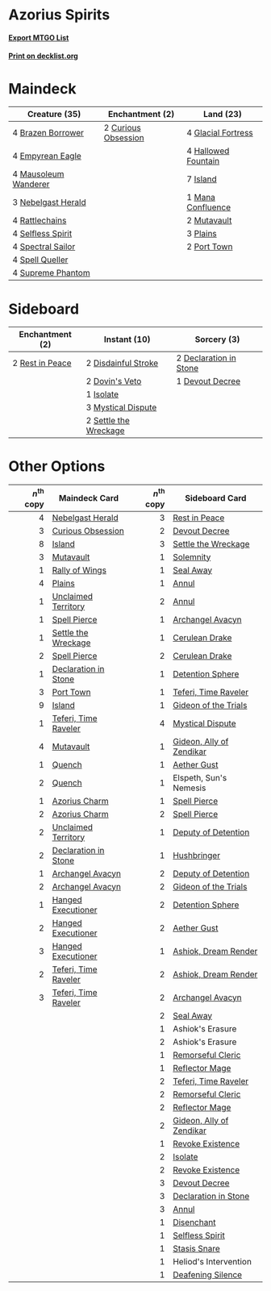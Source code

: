# Azorius Spirits

#### [Export MTGO List](../collection/Azorius%20Spirits/Azorius%20Spirits.txt)
#### [Print on decklist.org](http://decklist.org/?deckmain=4%09Brazen%20Borrower%0A2%09Curious%20Obsession%0A4%09Empyrean%20Eagle%0A4%09Glacial%20Fortress%0A4%09Hallowed%20Fountain%0A7%09Island%0A1%09Mana%20Confluence%0A4%09Mausoleum%20Wanderer%0A2%09Mutavault%0A3%09Nebelgast%20Herald%0A3%09Plains%0A2%09Port%20Town%0A4%09Rattlechains%0A4%09Selfless%20Spirit%0A4%09Spectral%20Sailor%0A4%09Spell%20Queller%0A4%09Supreme%20Phantom&deckside=2%09Declaration%20in%20Stone%0A1%09Devout%20Decree%0A2%09Disdainful%20Stroke%0A2%09Dovin's%20Veto%0A1%09Isolate%0A3%09Mystical%20Dispute%0A2%09Rest%20in%20Peace%0A2%09Settle%20the%20Wreckage)
# Maindeck

|                                         Creature (35)                                         |                                       Enchantment (2)                                        |                                          Land (23)                                          |
|-----------------------------------------------------------------------------------------------|----------------------------------------------------------------------------------------------|---------------------------------------------------------------------------------------------|
|4 [Brazen Borrower](http://gatherer.wizards.com/Pages/Card/Details.aspx?multiverseid=473001)   |2 [Curious Obsession](http://gatherer.wizards.com/Pages/Card/Details.aspx?multiverseid=439692)|4 [Glacial Fortress](http://gatherer.wizards.com/Pages/Card/Details.aspx?multiverseid=190562)|
|4 [Empyrean Eagle](http://gatherer.wizards.com/Pages/Card/Details.aspx?multiverseid=466962)    |                                                                                              |4 [Hallowed Fountain](http://gatherer.wizards.com/Pages/Card/Details.aspx?multiverseid=97071)|
|4 [Mausoleum Wanderer](http://gatherer.wizards.com/Pages/Card/Details.aspx?multiverseid=414364)|                                                                                              |7 [Island](http://gatherer.wizards.com/Pages/Card/Details.aspx?multiverseid=439857)          |
|3 [Nebelgast Herald](http://gatherer.wizards.com/Pages/Card/Details.aspx?multiverseid=414366)  |                                                                                              |1 [Mana Confluence](http://gatherer.wizards.com/Pages/Card/Details.aspx?multiverseid=409573) |
|4 [Rattlechains](http://gatherer.wizards.com/Pages/Card/Details.aspx?multiverseid=409824)      |                                                                                              |2 [Mutavault](http://gatherer.wizards.com/Pages/Card/Details.aspx?multiverseid=370733)       |
|4 [Selfless Spirit](http://gatherer.wizards.com/Pages/Card/Details.aspx?multiverseid=414332)   |                                                                                              |3 [Plains](http://gatherer.wizards.com/Pages/Card/Details.aspx?multiverseid=439856)          |
|4 [Spectral Sailor](http://gatherer.wizards.com/Pages/Card/Details.aspx?multiverseid=466830)   |                                                                                              |2 [Port Town](http://gatherer.wizards.com/Pages/Card/Details.aspx?multiverseid=410046)       |
|4 [Spell Queller](http://gatherer.wizards.com/Pages/Card/Details.aspx?multiverseid=414494)     |                                                                                              |                                                                                             |
|4 [Supreme Phantom](http://gatherer.wizards.com/Pages/Card/Details.aspx?multiverseid=447212)   |                                                                                              |                                                                                             |


# Sideboard

|                                     Enchantment (2)                                      |                                          Instant (10)                                          |                                           Sorcery (3)                                           |
|------------------------------------------------------------------------------------------|------------------------------------------------------------------------------------------------|-------------------------------------------------------------------------------------------------|
|2 [Rest in Peace](http://gatherer.wizards.com/Pages/Card/Details.aspx?multiverseid=442021)|2 [Disdainful Stroke](http://gatherer.wizards.com/Pages/Card/Details.aspx?multiverseid=420705)  |2 [Declaration in Stone](http://gatherer.wizards.com/Pages/Card/Details.aspx?multiverseid=409750)|
|                                                                                          |2 [Dovin's Veto](http://gatherer.wizards.com/Pages/Card/Details.aspx?multiverseid=461120)       |1 [Devout Decree](http://gatherer.wizards.com/Pages/Card/Details.aspx?multiverseid=466767)       |
|                                                                                          |1 [Isolate](http://gatherer.wizards.com/Pages/Card/Details.aspx?multiverseid=447153)            |                                                                                                 |
|                                                                                          |3 [Mystical Dispute](http://gatherer.wizards.com/Pages/Card/Details.aspx?multiverseid=473020)   |                                                                                                 |
|                                                                                          |2 [Settle the Wreckage](http://gatherer.wizards.com/Pages/Card/Details.aspx?multiverseid=435186)|                                                                                                 |


# Other Options

|*n*<sup>th</sup> copy|                                         Maindeck Card                                         |*n*<sup>th</sup> copy|                                          Sideboard Card                                           |
|--------------------:|-----------------------------------------------------------------------------------------------|--------------------:|---------------------------------------------------------------------------------------------------|
|                    4|[Nebelgast Herald](http://gatherer.wizards.com/Pages/Card/Details.aspx?multiverseid=414366)    |                    3|[Rest in Peace](http://gatherer.wizards.com/Pages/Card/Details.aspx?multiverseid=442021)           |
|                    3|[Curious Obsession](http://gatherer.wizards.com/Pages/Card/Details.aspx?multiverseid=439692)   |                    2|[Devout Decree](http://gatherer.wizards.com/Pages/Card/Details.aspx?multiverseid=466767)           |
|                    8|[Island](http://gatherer.wizards.com/Pages/Card/Details.aspx?multiverseid=439857)              |                    3|[Settle the Wreckage](http://gatherer.wizards.com/Pages/Card/Details.aspx?multiverseid=435186)     |
|                    3|[Mutavault](http://gatherer.wizards.com/Pages/Card/Details.aspx?multiverseid=370733)           |                    1|[Solemnity](http://gatherer.wizards.com/Pages/Card/Details.aspx?multiverseid=430711)               |
|                    1|[Rally of Wings](http://gatherer.wizards.com/Pages/Card/Details.aspx?multiverseid=460954)      |                    1|[Seal Away](http://gatherer.wizards.com/Pages/Card/Details.aspx?multiverseid=442919)               |
|                    4|[Plains](http://gatherer.wizards.com/Pages/Card/Details.aspx?multiverseid=439856)              |                    1|[Annul](http://gatherer.wizards.com/Pages/Card/Details.aspx?multiverseid=45976)                    |
|                    1|[Unclaimed Territory](http://gatherer.wizards.com/Pages/Card/Details.aspx?multiverseid=435419) |                    2|[Annul](http://gatherer.wizards.com/Pages/Card/Details.aspx?multiverseid=45976)                    |
|                    1|[Spell Pierce](http://gatherer.wizards.com/Pages/Card/Details.aspx?multiverseid=425876)        |                    1|[Archangel Avacyn](http://gatherer.wizards.com/Pages/Card/Details.aspx?multiverseid=409741)        |
|                    1|[Settle the Wreckage](http://gatherer.wizards.com/Pages/Card/Details.aspx?multiverseid=435186) |                    1|[Cerulean Drake](http://gatherer.wizards.com/Pages/Card/Details.aspx?multiverseid=466807)          |
|                    2|[Spell Pierce](http://gatherer.wizards.com/Pages/Card/Details.aspx?multiverseid=425876)        |                    2|[Cerulean Drake](http://gatherer.wizards.com/Pages/Card/Details.aspx?multiverseid=466807)          |
|                    1|[Declaration in Stone](http://gatherer.wizards.com/Pages/Card/Details.aspx?multiverseid=409750)|                    1|[Detention Sphere](http://gatherer.wizards.com/Pages/Card/Details.aspx?multiverseid=460139)        |
|                    3|[Port Town](http://gatherer.wizards.com/Pages/Card/Details.aspx?multiverseid=410046)           |                    1|[Teferi, Time Raveler](http://gatherer.wizards.com/Pages/Card/Details.aspx?multiverseid=461148)    |
|                    9|[Island](http://gatherer.wizards.com/Pages/Card/Details.aspx?multiverseid=439857)              |                    1|[Gideon of the Trials](http://gatherer.wizards.com/Pages/Card/Details.aspx?multiverseid=426716)    |
|                    1|[Teferi, Time Raveler](http://gatherer.wizards.com/Pages/Card/Details.aspx?multiverseid=461148)|                    4|[Mystical Dispute](http://gatherer.wizards.com/Pages/Card/Details.aspx?multiverseid=473020)        |
|                    4|[Mutavault](http://gatherer.wizards.com/Pages/Card/Details.aspx?multiverseid=370733)           |                    1|[Gideon, Ally of Zendikar](http://gatherer.wizards.com/Pages/Card/Details.aspx?multiverseid=401897)|
|                    1|[Quench](http://gatherer.wizards.com/Pages/Card/Details.aspx?multiverseid=457192)              |                    1|[Aether Gust](http://gatherer.wizards.com/Pages/Card/Details.aspx?multiverseid=466796)             |
|                    2|[Quench](http://gatherer.wizards.com/Pages/Card/Details.aspx?multiverseid=457192)              |                    1|Elspeth, Sun's Nemesis                                                                             |
|                    1|[Azorius Charm](http://gatherer.wizards.com/Pages/Card/Details.aspx?multiverseid=460137)       |                    1|[Spell Pierce](http://gatherer.wizards.com/Pages/Card/Details.aspx?multiverseid=425876)            |
|                    2|[Azorius Charm](http://gatherer.wizards.com/Pages/Card/Details.aspx?multiverseid=460137)       |                    2|[Spell Pierce](http://gatherer.wizards.com/Pages/Card/Details.aspx?multiverseid=425876)            |
|                    2|[Unclaimed Territory](http://gatherer.wizards.com/Pages/Card/Details.aspx?multiverseid=435419) |                    1|[Deputy of Detention](http://gatherer.wizards.com/Pages/Card/Details.aspx?multiverseid=457309)     |
|                    2|[Declaration in Stone](http://gatherer.wizards.com/Pages/Card/Details.aspx?multiverseid=409750)|                    1|[Hushbringer](http://gatherer.wizards.com/Pages/Card/Details.aspx?multiverseid=472980)             |
|                    1|[Archangel Avacyn](http://gatherer.wizards.com/Pages/Card/Details.aspx?multiverseid=409741)    |                    2|[Deputy of Detention](http://gatherer.wizards.com/Pages/Card/Details.aspx?multiverseid=457309)     |
|                    2|[Archangel Avacyn](http://gatherer.wizards.com/Pages/Card/Details.aspx?multiverseid=409741)    |                    2|[Gideon of the Trials](http://gatherer.wizards.com/Pages/Card/Details.aspx?multiverseid=426716)    |
|                    1|[Hanged Executioner](http://gatherer.wizards.com/Pages/Card/Details.aspx?multiverseid=466776)  |                    2|[Detention Sphere](http://gatherer.wizards.com/Pages/Card/Details.aspx?multiverseid=460139)        |
|                    2|[Hanged Executioner](http://gatherer.wizards.com/Pages/Card/Details.aspx?multiverseid=466776)  |                    2|[Aether Gust](http://gatherer.wizards.com/Pages/Card/Details.aspx?multiverseid=466796)             |
|                    3|[Hanged Executioner](http://gatherer.wizards.com/Pages/Card/Details.aspx?multiverseid=466776)  |                    1|[Ashiok, Dream Render](http://gatherer.wizards.com/Pages/Card/Details.aspx?multiverseid=461155)    |
|                    2|[Teferi, Time Raveler](http://gatherer.wizards.com/Pages/Card/Details.aspx?multiverseid=461148)|                    2|[Ashiok, Dream Render](http://gatherer.wizards.com/Pages/Card/Details.aspx?multiverseid=461155)    |
|                    3|[Teferi, Time Raveler](http://gatherer.wizards.com/Pages/Card/Details.aspx?multiverseid=461148)|                    2|[Archangel Avacyn](http://gatherer.wizards.com/Pages/Card/Details.aspx?multiverseid=409741)        |
|                     |                                                                                               |                    2|[Seal Away](http://gatherer.wizards.com/Pages/Card/Details.aspx?multiverseid=442919)               |
|                     |                                                                                               |                    1|Ashiok's Erasure                                                                                   |
|                     |                                                                                               |                    2|Ashiok's Erasure                                                                                   |
|                     |                                                                                               |                    1|[Remorseful Cleric](http://gatherer.wizards.com/Pages/Card/Details.aspx?multiverseid=447169)       |
|                     |                                                                                               |                    1|[Reflector Mage](http://gatherer.wizards.com/Pages/Card/Details.aspx?multiverseid=407667)          |
|                     |                                                                                               |                    2|[Teferi, Time Raveler](http://gatherer.wizards.com/Pages/Card/Details.aspx?multiverseid=461148)    |
|                     |                                                                                               |                    2|[Remorseful Cleric](http://gatherer.wizards.com/Pages/Card/Details.aspx?multiverseid=447169)       |
|                     |                                                                                               |                    2|[Reflector Mage](http://gatherer.wizards.com/Pages/Card/Details.aspx?multiverseid=407667)          |
|                     |                                                                                               |                    2|[Gideon, Ally of Zendikar](http://gatherer.wizards.com/Pages/Card/Details.aspx?multiverseid=401897)|
|                     |                                                                                               |                    1|[Revoke Existence](http://gatherer.wizards.com/Pages/Card/Details.aspx?multiverseid=378397)        |
|                     |                                                                                               |                    2|[Isolate](http://gatherer.wizards.com/Pages/Card/Details.aspx?multiverseid=447153)                 |
|                     |                                                                                               |                    2|[Revoke Existence](http://gatherer.wizards.com/Pages/Card/Details.aspx?multiverseid=378397)        |
|                     |                                                                                               |                    3|[Devout Decree](http://gatherer.wizards.com/Pages/Card/Details.aspx?multiverseid=466767)           |
|                     |                                                                                               |                    3|[Declaration in Stone](http://gatherer.wizards.com/Pages/Card/Details.aspx?multiverseid=409750)    |
|                     |                                                                                               |                    3|[Annul](http://gatherer.wizards.com/Pages/Card/Details.aspx?multiverseid=45976)                    |
|                     |                                                                                               |                    1|[Disenchant](http://gatherer.wizards.com/Pages/Card/Details.aspx?multiverseid=847)                 |
|                     |                                                                                               |                    1|[Selfless Spirit](http://gatherer.wizards.com/Pages/Card/Details.aspx?multiverseid=414332)         |
|                     |                                                                                               |                    1|[Stasis Snare](http://gatherer.wizards.com/Pages/Card/Details.aspx?multiverseid=402048)            |
|                     |                                                                                               |                    1|Heliod's Intervention                                                                              |
|                     |                                                                                               |                    1|[Deafening Silence](http://gatherer.wizards.com/Pages/Card/Details.aspx?multiverseid=472972)       |


